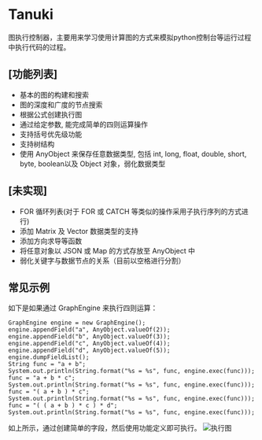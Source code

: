 # Tanuki
图执行控制器，主要用来学习使用计算图的方式来模拟python控制台等运行过程中执行代码的过程。

## [功能列表]
* 基本的图的构建和搜索
* 图的深度和广度的节点搜索
* 根据公式创建执行图
* 通过给定参数, 能完成简单的四则运算操作
* 支持括号优先级功能
* 支持树结构
* 使用 AnyObject 来保存任意数据类型, 包括 int, long, float, double, short, byte, boolean以及 Object 对象，弱化数据类型

## [未实现]
* FOR 循环列表(对于 FOR 或 CATCH 等类似的操作采用子执行序列的方式进行)
* 添加 Matrix 及 Vector 数据类型的支持
* 添加方向求导等函数
* 将任意对象以 JSON 或 Map 的方式存放至 AnyObject 中
* 弱化关键字与数据节点的关系（目前以空格进行分割）

## 常见示例
如下是如果通过 GraphEngine 来执行四则运算：

	GraphEngine engine = new GraphEngine();
	engine.appendField("a", AnyObject.valueOf(2));
	engine.appendField("b", AnyObject.valueOf(3));
	engine.appendField("c", AnyObject.valueOf(4));
	engine.appendField("d", AnyObject.valueOf(5));
	engine.dumpFieldList();
	String func = "a + b";
	System.out.println(String.format("%s = %s", func, engine.exec(func)));
	func = "a + b * c";
	System.out.println(String.format("%s = %s", func, engine.exec(func)));
	func = "( a + b ) * c";
	System.out.println(String.format("%s = %s", func, engine.exec(func)));
	func = "( ( a + b ) * c ) * d";
	System.out.println(String.format("%s = %s", func, engine.exec(func)));

如上所示，通过创建简单的字段，然后使用功能定义即可执行。
![执行图](http://upload-images.jianshu.io/upload_images/6504531-fd3703117e0b8053.png?imageMogr2/auto-orient/strip%7CimageView2/2/w/1240)
